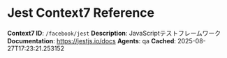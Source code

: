 # Jest Context7 Reference

**Context7 ID**: `/facebook/jest`
**Description**: JavaScriptテストフレームワーク
**Documentation**: https://jestjs.io/docs
**Agents**: qa
**Cached**: 2025-08-27T17:23:21.253152
